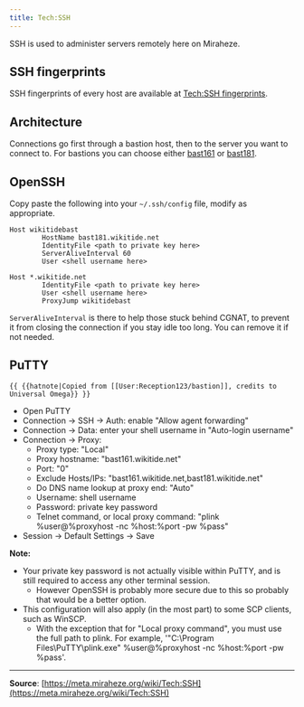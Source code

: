 ```yaml
---
title: Tech:SSH
---
```


SSH is used to administer servers remotely here on Miraheze.

## SSH fingerprints

SSH fingerprints of every host are available at [Tech:SSH fingerprints](https://meta.miraheze.org/wiki/Tech:SSH_fingerprints).

## Architecture

Connections go first through a bastion host, then to the server you want to connect to. For bastions you can choose either [bast161](https://meta.miraheze.org/wiki/Tech:Bast161) or [bast181](https://meta.miraheze.org/wiki/Tech:Bast181).

## OpenSSH

Copy paste the following into your `~/.ssh/config` file, modify as appropriate.

```
Host wikitidebast
        HostName bast181.wikitide.net
        IdentityFile <path to private key here>
        ServerAliveInterval 60
        User <shell username here>

Host *.wikitide.net
        IdentityFile <path to private key here>
        User <shell username here>
        ProxyJump wikitidebast
```

`ServerAliveInterval` is there to help those stuck behind CGNAT, to prevent it from closing the connection if you stay idle too long. You can remove it if not needed.

## PuTTY

 `{{ {{hatnote|Copied from [[User:Reception123/bastion]], credits to Universal Omega}} }}`

* Open PuTTY
* Connection -> SSH -> Auth: enable "Allow agent forwarding"
* Connection -> Data: enter your shell username in "Auto-login username"
* Connection -> Proxy:
   * Proxy type: "Local"
   * Proxy hostname: "bast161.wikitide.net"
   * Port: "0"
   * Exclude Hosts/IPs: "bast161.wikitide.net,bast181.wikitide.net"
   * Do DNS name lookup at proxy end: "Auto"
   * Username: shell username
   * Password: private key password
   * Telnet command, or local proxy command: "plink %user@%proxyhost -nc %host:%port -pw %pass"
* Session -> Default Settings -> Save

**Note:**
* Your private key password is not actually visible within PuTTY, and is still required to access any other terminal session.
   * However OpenSSH is probably more secure due to this so probably that would be a better option.
* This configuration will also apply (in the most part) to some SCP clients, such as WinSCP.
   * With the exception that for "Local proxy command", you must use the full path to plink. For example, '"C:\\Program Files\\PuTTY\\plink.exe" %user@%proxyhost -nc %host:%port -pw %pass'.

----
**Source**: [https://meta.miraheze.org/wiki/Tech:SSH](https://meta.miraheze.org/wiki/Tech:SSH)